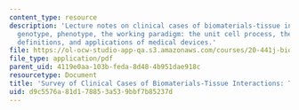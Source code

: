 ```yaml
---
content_type: resource
description: 'Lecture notes on clinical cases of biomaterials-tissue interactions,
  genotype, phenotype, the working paradigm: the unit cell process, the control volume,
  definitions, and applications of medical devices.'
file: https://ol-ocw-studio-app-qa.s3.amazonaws.com/courses/20-441j-biomaterials-tissue-interactions-fall-2009/d9c5576a81d178853a539bbf7b85237d_MIT20_441JF09_read01_notes.pdf
file_type: application/pdf
parent_uid: 4119e0aa-103b-feda-8d48-4b951dae918c
resourcetype: Document
title: 'Survey of Clinical Cases of Biomaterials-Tissue Interactions: The Paradigm'
uid: d9c5576a-81d1-7885-3a53-9bbf7b85237d
---
```

